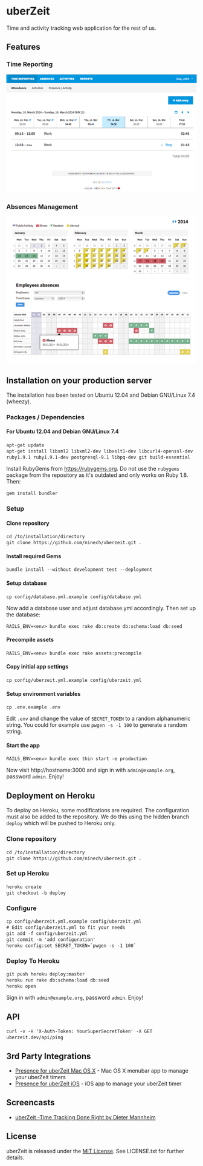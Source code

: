 # uberZeit

Time and activity tracking web application for the rest of us.

## Features

### Time Reporting

![Time Reporting](doc/images/time_reporting.png)

### Absences Management

![Absences Personal](doc/images/absences_personal.png)
![Absences Employees](doc/images/absences_employees.png)


## Installation on your production server

The installation has been tested on Ubuntu 12.04 and Debian GNU/Linux 7.4 (wheezy).

### Packages / Dependencies

#### For Ubuntu 12.04 and Debian GNU/Linux 7.4

    apt-get update
    apt-get install libxml2 libxml2-dev libxslt1-dev libcurl4-openssl-dev ruby1.9.1 ruby1.9.1-dev postgresql-9.1 libpq-dev git build-essential


Install RubyGems from https://rubygems.org. Do not use the `rubygems` package from the repository as it's outdated and only works on Ruby 1.8. Then:

    gem install bundler


### Setup

#### Clone repository

    cd /to/installation/directory
    git clone https://github.com/ninech/uberzeit.git .

#### Install required Gems

    bundle install --without development test --deployment

#### Setup database

    cp config/database.yml.example config/database.yml

Now add a database user and adjust database.yml accordingly.
Then set up the database:

    RAILS_ENV=<env> bundle exec rake db:create db:schema:load db:seed


#### Precompile assets

    RAILS_ENV=<env> bundle exec rake assets:precompile


#### Copy initial app settings

    cp config/uberzeit.yml.example config/uberzeit.yml


#### Setup environment variables

    cp .env.example .env

Edit `.env` and change the value of `SECRET_TOKEN` to a random alphanumeric string.
You could for example use `pwgen -s -1 100` to generate a random string.

#### Start the app

    RAILS_ENV=<env> bundle exec thin start -e production

Now visit http://hostname:3000 and sign in with `admin@example.org`, password `admin`. Enjoy!


## Deployment on Heroku

To deploy on Heroku, some modifications are required. The configuration
must also be added to the repository.
We do this using the hidden branch `deploy` which will be pushed to Heroku only.

### Clone repository

    cd /to/installation/directory
    git clone https://github.com/ninech/uberzeit.git .

### Set up Heroku

    heroku create
    git checkout -b deploy

### Configure

    cp config/uberzeit.yml.example config/uberzeit.yml
    # Edit config/uberzeit.yml to fit your needs
    git add -f config/uberzeit.yml
    git commit -m 'add configuration'
    heroku config:set SECRET_TOKEN=`pwgen -s -1 100`

### Deploy To Heroku

    git push heroku deploy:master
    heroku run rake db:schema:load db:seed
    heroku open

Sign in with `admin@example.org`, password `admin`. Enjoy!

## API

    curl -v -H 'X-Auth-Token: YourSuperSecretToken' -X GET uberzeit.dev/api/ping

## 3rd Party Integrations

* [Presence for uberZeit Mac OS X](http://crafted.ch/presence) - Mac OS X menubar app to manage your uberZeit timers
* [Presence for uberZeit iOS](https://itunes.apple.com/ch/app/presence-for-uberzeit/id890649751) - iOS app to manage your uberZeit timer

## Screencasts

* [uberZeit -Time Tracking Done Right by Dieter Mannheim](https://db.tt/ivuRVubG)

## License

uberZeit is released under the [MIT License](http://www.opensource.org/licenses/MIT). See LICENSE.txt for further details.
